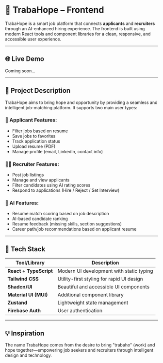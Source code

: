 # 🚀 TrabaHope – Frontend

TrabaHope is a smart job platform that connects **applicants** and **recruiters** through an AI-enhanced hiring experience. The frontend is built using modern React tools and component libraries for a clean, responsive, and accessible user experience.

---

## 🌐 Live Demo
Coming soon...

---

## 📌 Project Description

TrabaHope aims to bring hope and opportunity by providing a seamless and intelligent job-matching platform. It supports two main user types:

### 👤 Applicant Features:
- Filter jobs based on resume
- Save jobs to favorites
- Track application status
- Upload resume (PDF)
- Manage profile (email, LinkedIn, contact info)

### 🧑‍💼 Recruiter Features:
- Post job listings
- Manage and view applicants
- Filter candidates using AI rating scores
- Respond to applications (Hire / Reject / Set Interview)

### 🤖 AI Features:
- Resume match scoring based on job description
- AI-based candidate ranking
- Resume feedback (missing skills, section suggestions)
- Career path/job recommendations based on applicant resume

---

## 🧰 Tech Stack

| Tool/Library       | Description                              |
|--------------------|------------------------------------------|
| **React + TypeScript** | Modern UI development with static typing |
| **Tailwind CSS**       | Utility-first styling for rapid UI design |
| **Shadcn/UI**          | Beautiful and accessible UI components   |
| **Material UI (MUI)**  | Additional component library             |
| **Zustand**            | Lightweight state management             |
| **Firebase Auth**      | User authentication                     |

---

## 💡 Inspiration
The name TrabaHope comes from the desire to bring "trabaho" (work) and hope together—empowering job seekers and recruiters through intelligent design and technology.


